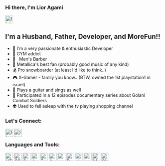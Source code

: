 ### Hi there, I'm Lior Agami

[<img width="25px" src="https://cdn.jsdelivr.net/npm/simple-icons@3.11.0/icons/linkedin.svg" alt="linkedin" width="350" />](http://linkedin.com/in/lior-agami/)

## I'm a Husband, Father, Developer, and MoreFun!!

- 🤖 I'm a very passionate & enthusiastic Developer
- 💪 GYM addict
- 💈 &nbsp;&nbsp;Men's Barber
- 🎸 Metallica's best fan (probably good music of any kind)
- 🏂 Pro snowboarder (at least I'd like to think..)
- 🎮 X-Gamer - family you know.. (BTW, owned the 1st playstation1 in israel)
- 🎼 Plays a guitar and sings as well
- 🎥 Participated in a 12 episodes documentary series about Golani Combat Soldiers
- 👽 Used to fell asleep with the tv playing shopping channel

### Let's Connect:

[<img width="25px" align="left" alt="lior agami | LinkedIn" width="22px" src="https://cdn.jsdelivr.net/npm/simple-icons@v3/icons/linkedin.svg" />][linkedin]
[<img width="25px" align="left" alt="lior agami | Instagram" width="22px" src="https://cdn.jsdelivr.net/npm/simple-icons@v3/icons/instagram.svg" />][instagram]

<br />

### Languages and Tools:

<img width="25px" align="left" alt="HTML5" width="26px" src="https://cdn.jsdelivr.net/npm/simple-icons@3.11.0/icons/html5.svg" />
<img width="25px" align="left" alt="CSS3" width="26px" src="https://cdn.jsdelivr.net/npm/simple-icons@3.11.0/icons/css3.svg" />
<img width="25px" align="left" alt="Sass" width="26px" src="https://cdn.jsdelivr.net/npm/simple-icons@3.11.0/icons/sass.svg" />
<img width="25px" align="left" alt="JavaScript" width="26px" src="https://cdn.jsdelivr.net/npm/simple-icons@3.11.0/icons/javascript.svg" />
<img width="25px" align="left" alt="Typescript" width="26px" src="https://cdn.jsdelivr.net/npm/simple-icons@3.11.0/icons/typescript.svg" />
<img width="25px" align="left" alt="Angular" width="26px" src="https://cdn.jsdelivr.net/npm/simple-icons@3.11.0/icons/angular.svg" />
<img width="25px" align="left" alt="angularJS" width="26px" src="https://cdn.jsdelivr.net/npm/simple-icons@3.11.0/icons/angularjs.svg" />
<img width="25px" align="left" alt="React" width="26px" src="https://cdn.jsdelivr.net/npm/simple-icons@3.11.0/icons/react.svg" />
<img width="25px" align="left" alt="php" width="26px" src="https://cdn.jsdelivr.net/npm/simple-icons@3.11.0/icons/php.svg" />
<img width="25px" align="left" alt="Laravel" width="26px" src="https://cdn.jsdelivr.net/npm/simple-icons@3.11.0/icons/laravel.svg" />
<img width="25px" align="left" alt="MySQL" width="26px" src="https://cdn.jsdelivr.net/npm/simple-icons@3.11.0/icons/mysql.svg" />
<img width="25px" align="left" alt="Git" width="26px" src="https://cdn.jsdelivr.net/npm/simple-icons@3.11.0/icons/git.svg" />


<br />
<br />

[instagram]: https://www.instagram.com/lioragami_/
[linkedin]: http://linkedin.com/in/lior-agami/
